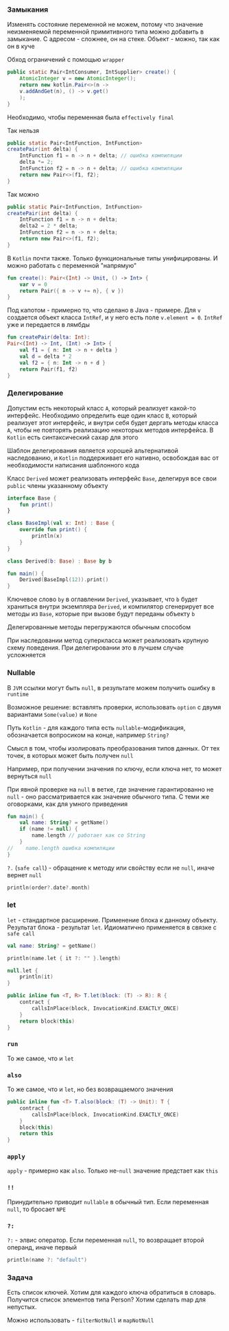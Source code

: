 ### Замыкания

Изменять состояние переменной не можем, потому что значение неизменяемой переменной примитивного типа можно добавить в замыкание. С адресом - сложнее, он на стеке. Объект - можно, так как он в куче

Обход ограничений с помощью `wrapper`

```Java
public static Pair<IntConsumer, IntSupplier> create() {
    AtomicInteger v = new AtomicInteger();
    return new kotlin.Pair<>(n ->
    v.addAndGet(n), () -> v.get()
    );
}
```

Необходимо, чтобы переменная была `effectively final`

Так нельзя

```Java
public static Pair<IntFunction, IntFunction>
createPair(int delta) {
    IntFunction f1 = n -> n + delta; // ошибка компиляции
    delta *= 2;
    IntFunction f2 = n -> n + delta; // ошибка компиляции
    return new Pair<>(f1, f2);
}
```

Так можно

```Java
public static Pair<IntFunction, IntFunction>
createPair(int delta) {
    IntFunction f1 = n -> n + delta;
    delta2 = 2 * delta;
    IntFunction f2 = n -> n + delta;
    return new Pair<>(f1, f2);
}
```

В `Kotlin` почти также. Только функциональные типы унифицированы. И можно работать с переменной "напрямую"

```kotlin
fun create(): Pair<(Int) -> Unit, () -> Int> {
    var v = 0
    return Pair({ n -> v += n}, { v })
}
```

Под капотом - примерно то, что сделано в Java - примере. Для `v` создается объект класса `IntRef`, и у него есть поле `v.element = 0`. `IntRef` уже и передается в лямбды

```kotlin
fun createPair(delta: Int):
Pair<(Int) -> Int, (Int) -> Int> {
    val f1 = { n: Int -> n + delta }
    val d = delta * 2
    val f2 = { n: Int -> n + d }
    return Pair(f1, f2)
}
```

### Делегирование

Допустим есть некоторый класс `A`, который реализует какой-то интерфейс. Необходимо определить еще один класс `B`, который реализует этот интерфейс, и внутри себя будет дергать методы класса `A`, чтобы не повторять реализацию некоторых методов интерфейса. В `Kotlin` есть синтаксический сахар для этого

Шаблон делегирования является хорошей альтернативой наследованию, и `Kotlin` поддерживает его нативно, освобождая вас от необходимости написания шаблонного кода

Класс `Derived` может реализовать интерфейс `Base`, делегируя все свои `public` члены указанному объекту

```kotlin
interface Base {
    fun print()
}

class BaseImpl(val x: Int) : Base {
    override fun print() {
        println(x)
    }
}

class Derived(b: Base) : Base by b

fun main() {
    Derived(BaseImpl(12)).print()
}
```

Ключевое слово `by` в оглавлении `Derived`, указывает, что `b` будет храниться внутри экземпляра `Derived`, и компилятор сгенерирует все методы из `Base`, которые при вызове будут переданы объекту `b`

Делегированные методы перегружаются обычным способом

При наследовании метод суперкласса может реализовать крупную схему поведения. При делегировании это в лучшем случае усложняется

### Nullable

В `JVM` ссылки могут быть `null`, в результате можем получить ошибку в `runtime`

Возможное решение: вставлять проверки, использовать `option` с двумя вариантами `Some(value)` и `None`

Путь `Kotlin` - для каждого типа есть `nullable`-модификация, обозначается вопросиком на конце, например `String?`

Смысл в том, чтобы изолировать преобразования типов данных. От тех точек, в которых может быть получен `null`

Например, при получении значения по ключу, если ключа нет, то может вернуться `null`

При явной проверке на `null` в ветке, где значение гарантированно не `null` - оно рассматривается как значение обычного типа. С теми же оговорками, как для умного приведения

```kotlin
fun main() {
    val name: String? = getName()
    if (name != null) {
        name.length // работает как со String
    }
//    name.length ошибка компиляции
}
```

`?.` (`safe call`) - обращение к методу или свойству если не `null`, иначе вернет `null`

```kotlin
println(order?.date?.month)
```

### let

`let` - стандартное расширение. Применение блока к данному объекту. Результат блока - результат `let`. Идиоматично применяется в связке с `safe call`

```kotlin
val name: String? = getName()

println(name.let { it ?: "" }.length)

null.let {
    println(it)
}
```

```kotlin
public inline fun <T, R> T.let(block: (T) -> R): R {
    contract {
        callsInPlace(block, InvocationKind.EXACTLY_ONCE)
    }
    return block(this)
}
```

### `run`

То же самое, что и `let`

### `also`

То же самое, что и `let`, но без возвращаемого значения

```kotlin
public inline fun <T> T.also(block: (T) -> Unit): T {
    contract {
        callsInPlace(block, InvocationKind.EXACTLY_ONCE)
    }
    block(this)
    return this
}
```

### `apply`

`apply` - примерно как `also`. Только не-`null` значение предстает как `this`

### `!!`

Принудительно приводит `nullable` в обычный тип. Если переменная `null`, то бросает `NPE`

### `?:`

`?:` - элвис оператор. Если переменная `null`, то возвращает второй операнд, иначе первый

```kotlin
println(name ?: "default")
```

### Задача

Есть список ключей. Хотим для каждого ключа обратиться в словарь. Получится список элементов типа Person? Хотим сделать map для непустых.

Можно использовать - `filterNotNull` и `mapNotNull`